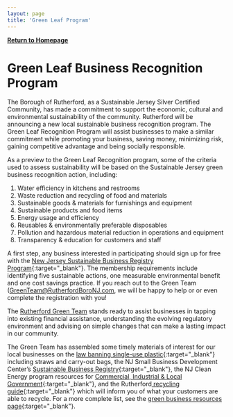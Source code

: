 ```yaml
---
layout: page
title: 'Green Leaf Program'
---
```


[**Return to Homepage**](/)

# Green Leaf Business Recognition Program

The Borough of Rutherford, as a Sustainable Jersey Silver Certified Community, has made a commitment to support the economic, cultural and environmental sustainability of the community. Rutherford will be announcing a new local sustainable business recognition program. The Green Leaf Recognition Program will assist businesses to make a similar commitment while promoting your business, saving money, minimizing risk, gaining competitive advantage and being socially responsible.

As a preview to the Green Leaf Recognition program, some of the criteria used to assess sustainability will be based on the Sustainable Jersey green business recognition action, including:

1. Water efficiency in kitchens and restrooms
2. Waste reduction and recycling of food and materials
3. Sustainable goods & materials for furnishings and equipment
4. Sustainable products and food items
5. Energy usage and efficiency
6. Reusables & environmentally preferable disposables
7. Pollution and hazardous material reduction in operations and equipment
8. Transparency & education for customers and staff

A first step, any business interested in participating should sign up for free with the [New Jersey Sustainable Business Registry Program](http://registry.njsbdc.com/){:target="_blank"}.  The membership requirements include  identifying five sustainable actions, one measurable environmental benefit and one cost savings practice.  If you reach out to the Green Team ([GreenTeam@RutherfordBoroNJ.com](mailto:GreenTeam@RutherfordBoroNJ.com), we will be happy to help or or even complete the registration with you! 

The [Rutherford Green Team](/committees/green-team/) stands ready to assist businesses in tapping into existing financial assistance, understanding the evolving regulatory environment and advising on simple changes that can make a lasting impact in our community.

The Green Team has assembled some timely materials of interest for our local businesses on the [law banning single-use plastic](https://www.nj.gov/dep/plastic-ban-law/){:target="_blank"} including straws and carry-out bags, the NJ Small Business Development Center’s [Sustainable Business Registry](http://registry.njsbdc.com/about){:target="_blank"}, the NJ Clean Energy program resources for [Commercial, Industrial & Local Government](https://njcleanenergy.com/commercial-industrial/home/home){:target="_blank"}, and the Rutherford[ recycling guide](/departments/public-works/recycling-information/){:target="_blank"} which will inform you of what your customers are able to recycle. For a more complete list, see the [green business resources page](../green-businesses-resources/){:target="_blank"}.